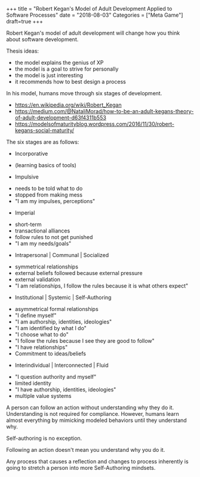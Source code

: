 +++
title = "Robert Kegan's Model of Adult Development Applied to Software Processes"
date = "2018-08-03"
Categories = ["Meta Game"]
draft=true
+++

Robert Kegan's model of adult development will change how you think about
software development.

Thesis ideas:

- the model explains the genius of XP
- the model is a goal to strive for personally
- the model is just interesting
- it recommends how to best design a process

In his model, humans move through six stages of development.

- https://en.wikipedia.org/wiki/Robert_Kegan
- https://medium.com/@NataliMorad/how-to-be-an-adult-kegans-theory-of-adult-development-d63f4311b553
- https://modelsofmaturityblog.wordpress.com/2016/11/30/robert-kegans-social-maturity/

The six stages are as follows:

* Incorporative 
 - (learning basics of tools)

* Impulsive 
 - needs to be told what to do
 - stopped from making mess
 - "I am my impulses, perceptions"

* Imperial 
 - short-term
 - transactional alliances
 - follow rules to not get punished
 - "I am my needs/goals"

* Intrapersonal | Communal | Socialized 
 - symmetrical relationships
 - external beliefs followed because external pressure
 - external validation
 - "I am relationships, I follow the rules because it is what others expect"

* Institutional | Systemic | Self-Authoring
 - asymmetrical formal relationships
 - "I define myself" 
 - "I am authorship, identities, ideologies"
 - "I am identified by what I do" 
 - "I choose what to do" 
 - "I follow the rules because I see they are good to follow"
 - "I have relationships"
 - Commitment to ideas/beliefs

* Interindividual | Interconnected | Fluid
 - "I question authority and myself"
 - limited identity
 - "I have authorship, identities, ideologies"
 - multiple value systems

A person can follow an action without understanding why they do it.
Understanding is not required for compliance. However, humans learn almost
everything by mimicking modeled behaviors until they understand why.

Self-authoring is no exception. 

Following an action doesn't mean you understand why you do it.

Any process that causes a reflection and changes to process inherently is going
to stretch a person into more Self-Authoring mindsets.

